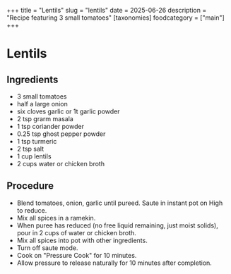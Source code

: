 ﻿+++
title = "Lentils"
slug = "lentils"
date = 2025-06-26
description = "Recipe featuring 3 small tomatoes"
[taxonomies]
  foodcategory = ["main"]
+++

# Lentils

## Ingredients
* 3 small tomatoes
* half a large onion
* six cloves garlic or 1t garlic powder
* 2 tsp grarm masala
* 1 tsp coriander powder
* 0.25 tsp ghost pepper powder
* 1 tsp turmeric
* 2 tsp salt
* 1 cup lentils
* 2 cups water or chicken broth

## Procedure
* Blend tomatoes, onion, garlic until pureed. Saute in instant pot on High to reduce.
* Mix all spices in a ramekin.
* When puree has reduced (no free liquid remaining, just moist solids), pour in 2 cups of water or chicken broth.
* Mix all spices into pot with other ingredients.
* Turn off saute mode.
* Cook on "Pressure Cook" for 10 minutes.
* Allow pressure to release naturally for 10 minutes after completion.